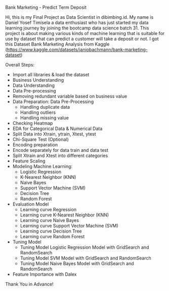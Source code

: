 Bank Marketing - Predict Term Deposit

Hi, this is my Final Project as Data Scientist in dibimbing.id. My name is Daniel Yosef Timisela a data enthusiast who has just started my data learning journey
by joining the bootcamp data science batch 31. This project is about making various kinds of machine learning that is suitable for use by dataset that can predict
a customer will take a deposit or not. I got this Dataset Bank Marketing Analysis from Kaggle (https://www.kaggle.com/datasets/janiobachmann/bank-marketing-dataset)

Overall Steps:

* Import all libraries & load the dataset
* Business Understanding
* Data Understanding
* Data Pre-processing
* Removing redundant variable based on business value
* Data Preparation: Data Pre-Processing
  * Handling duplicate data
  * Handling outliers
  * Handling missing value
* Checking Heatmap
* EDA for Categorical Data & Numerical Data
* Split Data into Xtrain, ytrain, Xtest, ytest
* Chi-Square Test (Optional)
* Encoding preparation
* Encode separately for data train and data test
* Split Xtrain and Xtest into different categories
* Feature Scaling
* Modeling Machine Learning:
  * Logistic Regression
  * K-Nearest Neighbor (KNN)
  * Naive Bayes
  * Support Vector Machine (SVM)
  * Decision Tree
  * Random Forest
* Evaluation Model
  * Learning curve Regression
  * Learning curve K-Nearest Neighbor (KNN)
  * Learning curve Naive Bayes
  * Learning curve Support Vector Machine (SVM)
  * Learning curve Decision Tree
  * Learning curve Random Forest
* Tuning Model
  * Tuning Model Logistic Regression Model with GridSearch and RandomSearch
  * Tuning Model SVM Model with GridSearch and RandomSearch
  * Tuning Model Naive Bayes Model with GridSearch and RandomSearch
* Feature Importance with Dalex

Thank You in Advance!
